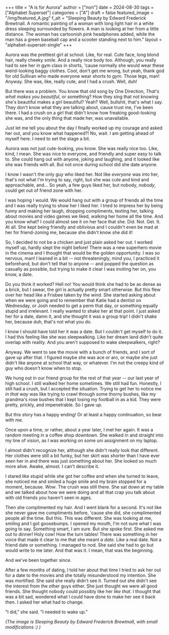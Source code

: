 +++
title = "A is for Aurora"
author = ["nori"]
date = 2024-08-30
tags = ["Alphabet Superset"]
categories = ["A"]
draft = false
featured_image = "/img/featured_A.jpg"
f_alt = "Sleeping Beauty by Edward Frederick Brewtnall. A romantic painting of a woman with long light hair in a white dress sleeping surrounded by flowers. A man is looking at her from a little distance. The woman has cartoonish pink headphones added, while the man has a green baseball cap and a scooter standing next to him."
layout = "alphabet-superset-single"
+++

Aurora was the prettiest girl at school. Like, for real. Cute face, long blond hair, really cheeky smile. And a really nice body too. Although, you really had to see her in gym class in shorts, 'cause normally she would wear these weird-looking baggy clothes. Cool, don't get me wrong, but yeah, thank god for old Sullivan who made everyone wear shorts to gym. Those legs, man! Anyway. She was, like, really cute, and I had a crush. Well, duh!

But there was a problem. You know that old song by One Direction, _That's what makes you beautiful_, or something? How they sing that not knowing she's beautiful makes a girl beautiful? Yeah? Well, bullshit, that's what I say. They don't know what they are talking about, cause trust me, I've been there. I had a crush on a girl that didn't know how freaking good-looking she was, and the only thing that made her, was unavailable.

Just let me tell you about the day I finally worked up my courage and asked her out, and you know what happened?! No, wait. I am getting ahead of myself here. I need to set the stage a bit.

Aurora was not just cute-looking, you know. She was really nice too. Like, kind, I mean. She was nice to everyone, and friendly and super easy to talk to. She could hang out with anyone, joking and laughing, and it looked like she was friends with all. But not once during school did she date anyone.

I know I wasn't the only guy who liked her. Not like _everyone_ was into her, that's not what I'm trying to say, right, but she was cute and kind and approachable, and... So yeah, a few guys liked her, but nobody, _nobody_, could get out of friend zone with her.

I was hoping I would. We would hang out with a group of friends all the time and I was really trying to show her I liked her. I tried to impress her by being funny and making her laugh, dropping compliments, texting her, talking about movies and video games we liked, walking her home all the time. And you know what? I could almost see it on her face that she. Did. Not. Get. It. At all. She kept being friendly and oblivious and I couldn't even be mad at her for friend-zoning me, because she didn't know she did it!

So, I decided to not be a chicken and just plain asked her out. I worked myself up, hardly slept the night before! There was a new superhero movie in the cinema and I thought that would be the golden opportunity. I was so nervous, man! I leaned in a bit -- not threateningly, mind you, I practiced it beforehand, but don't tell that to anyone -- and popped the question as casually as possible, but trying to make it clear I was inviting her on, you know, a date.

Do you think it worked? Hell no! You would think she had to be as dense as a brick, but I swear, the girl is actually pretty smart otherwise. But this flew over her head like a Frisbee taken by the wind. She started asking about when we were going and to remember that Katie had a dentist on Wednesday, or Josh needed to get a perm that day, or something equally stupid and irrelevant. I really wanted to shake her at that point. I just asked her for a date, damn it, and she thought it was a group trip! I didn't shake her, because duh, that's not what you do.

I know I should have told her it was a date. But I couldn't get myself to do it. I had this feeling like she was sleepwalking. Like her dream land didn't quite overlap with reality. And you aren't supposed to wake sleepwalkers, right?

Anyway. We went to see the movie with a bunch of friends, and I sort of gave up after that. I figured maybe she was ace or aro, or maybe she just didn't like anyone at school that way, or whatever. I'm not the creepy kind of guy who doesn't know when to stop.

We hung out in our friend group for the rest of that year -- our last year of high school. I still walked her home sometimes. We still had fun. Honestly, I still had a crush, but I accepted the situation. Trying to get her to notice me _in that way_ was like trying to crawl through some thorny bushes, like my grandma's rose bushes that I kept losing my football in as a kid. They were pretty, prickly, and impenetrable. So I gave up.

But this story has a happy ending! Or at least a happy continuation, so bear with me.

Once upon a time, or rather, about a year later, I met her again. It was a random meeting in a coffee shop downtown. She walked in and straight into my line of vision, as I was working on some uni assignment on my laptop.

I almost didn't recognize her, although she didn't really look that different. Her clothes were still a bit funky, but her skirt was shorter than I have ever seen her in and there was just something about her. She looked so much more alive. Awake, almost. I can't describe it.

I stared like stupid while she got her coffee and when she turned to leave, she noticed me and smiled a huge smile and my brain stopped for a moment, because. _Wow_. The crush was still there. She sat down at my table and we talked about how we were doing and all that crap you talk about with old friends you haven't seen in ages.

Then she complimented my hair. And I went blank for a second. It's not like she never gave me compliments before, 'cause she did, she complimented people all the time. But this. This was different. She was looking at me, smiling and I got goosebumps. I opened my mouth, I'm not sure what I was going to say. Something smart, I am sure. But she spoke first. She asked me out to dinner! Holy cow! How the turn tables! There was something in her voice that made it clear to me that she meant _a date_. Like a real date. Not a friend date or something. I managed to nod. She said she had to go but would write to me later. And that was it. I mean, that was the beginning.

And we've been together since.

After a few months of dating, I told her about that time I tried to ask her out for a date to the movies and she totally misunderstood my intention. She was mortified. She said she really didn't see it. Turned out she didn't see the interest from the other guys either. She just thought we were all good friends. She thought nobody could possibly like her _like that_. I thought that was a bit sad, wondered what I could have done to make her see it back then. I asked her what had to change.

"I did," she said. "I needed to wake up."

_(The image is Sleeping Beauty by Edward Frederick Brewtnall, with small modifications :) )_
